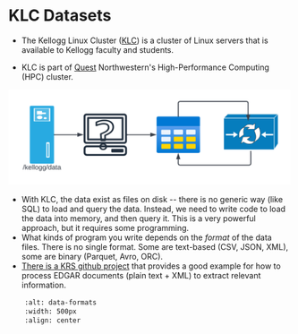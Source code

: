 # KLC Datasets

* The Kellogg Linux Cluster ([KLC](https://www.kellogg.northwestern.edu/research-support/computing/kellogg-linux-cluster.aspx)) is a cluster of Linux servers that is available to Kellogg faculty and students.

* KLC is part of [Quest](https://www.it.northwestern.edu/departments/it-services-support/research/computing/quest/index.html) Northwestern's High-Performance Computing (HPC) cluster.


![Data Workflow](images/data-pipeline-klc.png)

* With KLC, the data exist as files on disk -- there is no generic way (like SQL) to load and query the data. Instead, we need to write code to load the data into memory, and then query it. This is a very powerful approach, but it requires some programming.
* What kinds of program you write depends on the *format* of the data files. There is no single format. Some are text-based (CSV, JSON, XML), some are binary (Parquet, Avro, ORC).
* [There is a KRS github project](https://github.com/rs-kellogg/edgar2data) that provides a good example for how to process EDGAR documents (plain text + XML) to extract relevant information.

```{image} ./images/data-formats.png
    :alt: data-formats
    :width: 500px
    :align: center
```
